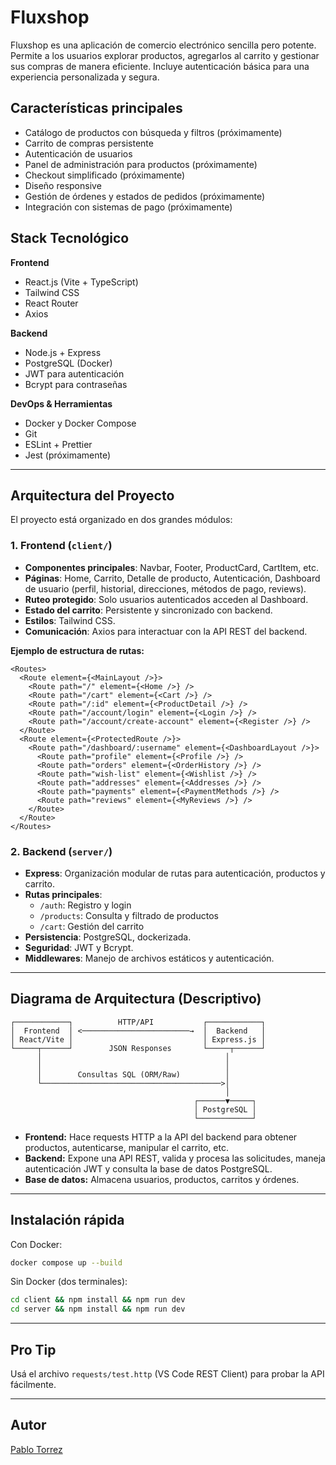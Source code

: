 # Fluxshop

Fluxshop es una aplicación de comercio electrónico sencilla pero potente. Permite a los usuarios explorar productos, agregarlos al carrito y gestionar sus compras de manera eficiente. Incluye autenticación básica para una experiencia personalizada y segura.

## Características principales

- Catálogo de productos con búsqueda y filtros (próximamente)
- Carrito de compras persistente
- Autenticación de usuarios
- Panel de administración para productos (próximamente)
- Checkout simplificado (próximamente)
- Diseño responsive
- Gestión de órdenes y estados de pedidos (próximamente)
- Integración con sistemas de pago (próximamente)

## Stack Tecnológico

**Frontend**
- React.js (Vite + TypeScript)
- Tailwind CSS
- React Router
- Axios

**Backend**
- Node.js + Express
- PostgreSQL (Docker)
- JWT para autenticación
- Bcrypt para contraseñas

**DevOps & Herramientas**
- Docker y Docker Compose
- Git
- ESLint + Prettier
- Jest (próximamente)

---

## Arquitectura del Proyecto

El proyecto está organizado en dos grandes módulos:

### 1. **Frontend (`client/`)**

- **Componentes principales**: Navbar, Footer, ProductCard, CartItem, etc.
- **Páginas**: Home, Carrito, Detalle de producto, Autenticación, Dashboard de usuario (perfil, historial, direcciones, métodos de pago, reviews).
- **Ruteo protegido**: Solo usuarios autenticados acceden al Dashboard.
- **Estado del carrito**: Persistente y sincronizado con backend.
- **Estilos**: Tailwind CSS.
- **Comunicación**: Axios para interactuar con la API REST del backend.

**Ejemplo de estructura de rutas:**
```tsx
<Routes>
  <Route element={<MainLayout />}>
    <Route path="/" element={<Home />} />
    <Route path="/cart" element={<Cart />} />
    <Route path="/:id" element={<ProductDetail />} />
    <Route path="/account/login" element={<Login />} />
    <Route path="/account/create-account" element={<Register />} />
  </Route>
  <Route element={<ProtectedRoute />}>
    <Route path="/dashboard/:username" element={<DashboardLayout />}>
      <Route path="profile" element={<Profile />} />
      <Route path="orders" element={<OrderHistory />} />
      <Route path="wish-list" element={<Wishlist />} />
      <Route path="addresses" element={<Addresses />} />
      <Route path="payments" element={<PaymentMethods />} />
      <Route path="reviews" element={<MyReviews />} />
    </Route>
  </Route>
</Routes>
```

### 2. **Backend (`server/`)**

- **Express**: Organización modular de rutas para autenticación, productos y carrito.
- **Rutas principales**:
    - `/auth`: Registro y login
    - `/products`: Consulta y filtrado de productos
    - `/cart`: Gestión del carrito
- **Persistencia**: PostgreSQL, dockerizada.
- **Seguridad**: JWT y Bcrypt.
- **Middlewares**: Manejo de archivos estáticos y autenticación.

---

## Diagrama de Arquitectura (Descriptivo)

```
┌────────────┐          HTTP/API           ┌────────────┐
│  Frontend  │ <────────────────────────→  │  Backend   │
│ React/Vite │                             │ Express.js │
└─────┬──────┘        JSON Responses       └─────┬──────┘
      │                                         │
      │                                         │
      │        Consultas SQL (ORM/Raw)          │
      └────────────────────────────────────────>│
                                                │
                                         ┌──────▼─────┐
                                         │ PostgreSQL │
                                         └────────────┘
```

- **Frontend:** Hace requests HTTP a la API del backend para obtener productos, autenticarse, manipular el carrito, etc.
- **Backend:** Expone una API REST, valida y procesa las solicitudes, maneja autenticación JWT y consulta la base de datos PostgreSQL.
- **Base de datos:** Almacena usuarios, productos, carritos y órdenes.

---

## Instalación rápida

Con Docker:
```bash
docker compose up --build
```
Sin Docker (dos terminales):
```bash
cd client && npm install && npm run dev
cd server && npm install && npm run dev
```

---

## Pro Tip

Usá el archivo `requests/test.http` (VS Code REST Client) para probar la API fácilmente.

---

## Autor

[Pablo Torrez](https://github.com/pblnahu1)